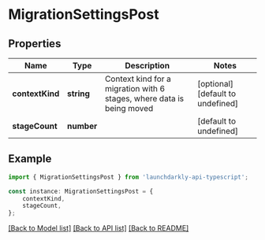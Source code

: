 # MigrationSettingsPost


## Properties

Name | Type | Description | Notes
------------ | ------------- | ------------- | -------------
**contextKind** | **string** | Context kind for a migration with 6 stages, where data is being moved | [optional] [default to undefined]
**stageCount** | **number** |  | [default to undefined]

## Example

```typescript
import { MigrationSettingsPost } from 'launchdarkly-api-typescript';

const instance: MigrationSettingsPost = {
    contextKind,
    stageCount,
};
```

[[Back to Model list]](../README.md#documentation-for-models) [[Back to API list]](../README.md#documentation-for-api-endpoints) [[Back to README]](../README.md)
